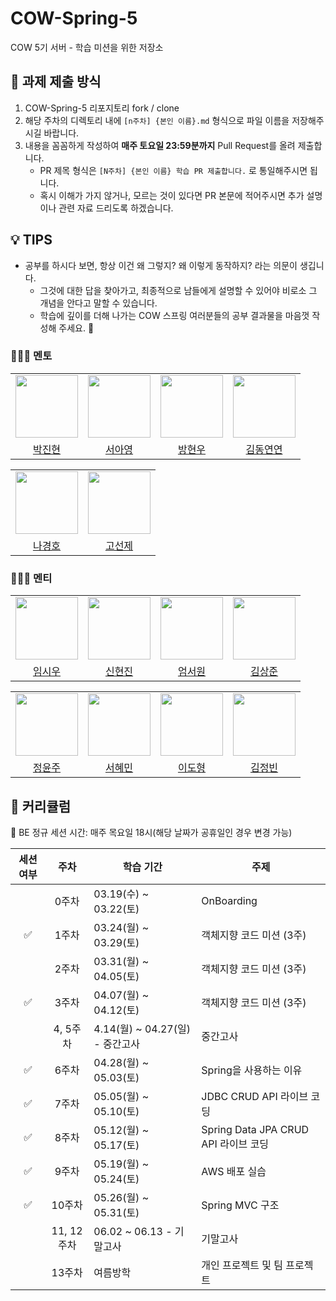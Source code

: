 # COW-Spring-5
COW 5기 서버 - 학습 미션을 위한 저장소

## 📒 과제 제출 방식
1. COW-Spring-5 리포지토리 fork / clone
2. 해당 주차의 디렉토리 내에 `[n주차] {본인 이름}.md` 형식으로 파일 이름을 저장해주시길 바랍니다.
3. 내용을 꼼꼼하게 작성하여 **매주 토요일 23:59분까지** Pull Request를 올려 제출합니다.
    * PR 제목 형식은 `[N주차] {본인 이름} 학습 PR 제출합니다.` 로 통일해주시면 됩니다.
    * 혹시 이해가 가지 않거나, 모르는 것이 있다면 PR 본문에 적어주시면 추가 설명이나 관련 자료 드리도록 하겠습니다.

## 💡 TIPS
* 공부를 하시다 보면, 항상 이건 왜 그렇지? 왜 이렇게 동작하지? 라는 의문이 생깁니다.
    * 그것에 대한 답을 찾아가고, 최종적으로 남들에게 설명할 수 있어야 비로소 그 개념을 안다고 말할 수 있습니다.
    * 학습에 깊이를 더해 나가는 COW 스프링 여러분들의 공부 결과물을 마음껏 작성해 주세요. 🙂

### 👩‍👧‍👦 멘토

<center>
<table  width="100%">
  <tr>
    <td  align="center">
      <img  src="https://avatars.githubusercontent.com/u/42500530?v=4"  width="100px;"  alt=""/>
    </td>
    <td  align="center">
      <img  src="https://avatars.githubusercontent.com/u/134712764?v=4"  width="100px;"  alt=""/>
    </td>
    <td  align="center">
      <img  src="https://avatars.githubusercontent.com/u/136908616?v=4"  width="100px;"  alt=""/>
    </td>
    <td  align="center">
      <img  src="https://avatars.githubusercontent.com/u/72684449?v=4"  width="100px;"  alt=""/>
    </td>
  </tr>
  <tr>
    <td align="center">
        <a href="https://github.com/tiemo0708">
            <div>박진현</div>
        </a>
    </td>
    <td align="center">
        <a href="https://github.com/Seooooo24">
            <div>서아영</div>
        </a>
    </td>
    <td align="center">
        <a href="https://github.com/baaamk">
            <div>방현우</div>
        </a>
    </td>
    <td align="center">
        <a href="https://github.com/dongyeon1031">
            <div>김동연연</div>
        </a>
    </td>
  </tr>
</table>
<table  width="100%">
  <tr>
    <td  align="center">
      <img  src="https://avatars.githubusercontent.com/u/96857599?v=4"  width="100px;"  alt=""/>
    </td>
    <td  align="center">
      <img  src="https://avatars.githubusercontent.com/u/127813439?v=4"  width="100px;"  alt=""/>
    </td>
  </tr>
  <tr>
    <td align="center">
        <a href="https://github.com/Hoya324">
            <div>나경호</div>
        </a>
    </td>
    <td align="center">
        <a href="https://github.com/KoSeonJe">
            <div>고선제</div>
        </a>
    </td>
  </tr>
</table>
</center>

### 👩‍👧‍👦 멘티

<center>
<table  width="100%">
  <tr>
    <td  align="center">
      <img  src="https://avatars.githubusercontent.com/u/62188180?v=4"  width="100px;"  alt=""/>
    </td>
    <td  align="center">
      <img  src="https://avatars.githubusercontent.com/u/102955516?v=4"  width="100px;"  alt=""/>
    </td>
    <td  align="center">
      <img  src="https://avatars.githubusercontent.com/u/183571457?v=4"  width="100px;"  alt=""/>
    </td>
    <td  align="center">
      <img  src="https://avatars.githubusercontent.com/u/162094005?v=4"  width="100px;"  alt=""/>
    </td>
  </tr>
  <tr>
    <td align="center">
        <a href="https://github.com/Ani-Gil">
            <div>임시우</div>
        </a>
    </td>
    <td align="center">
        <a href="https://github.com/xxxjinn">
            <div>신현진</div>
        </a>
    </td>
    <td align="center">
        <a href="https://github.com/EomSeoWon">
            <div>엄서원</div>
        </a>
    </td>
    <td align="center">
        <a href="https://github.com/tedtid">
            <div>김상준</div>
        </a>
    </td>
  </tr>
</table>
<table  width="100%">
<tr>
 <td  align="center">
   <img  src="https://avatars.githubusercontent.com/u/183572769?v=4"  width="100px;"  alt=""/>
 </td>
 <td  align="center">
   <img  src="https://avatars.githubusercontent.com/u/183585927?v=4"  width="100px;"  alt=""/>
 </td>
 <td  align="center">
   <img  src="https://avatars.githubusercontent.com/u/162001536?v=4"  width="100px;"  alt=""/>
 </td>
  <td  align="center">
   <img  src="https://avatars.githubusercontent.com/u/101189767?v=4"  width="100px;"  alt=""/>
 </td>
</tr>
<tr>
 <td align="center">
     <a href="https://github.com/dbswn0">
         <div>정윤주</div>
     </a>
 </td>
 <td align="center">
     <a href="https://github.com/hyem1n0">
         <div>서혜민</div>
     </a>
 </td>
 <td align="center">
     <a href="https://github.com/leeShape">
         <div>이도형</div>
     </a>
 </td>
  <td align="center">
     <a href="https://github.com/bapdodi">
         <div>김정빈</div>
     </a>
 </td>
</tr>
</table>
</center>

## 📖 커리큘럼

👏 BE 정규 세션 시간: 매주 목요일 18시(해당 날짜가 공휴일인 경우 변경 가능)

| 세션 여부 |    주차    | 학습 기간                     | 주제                            |
|:-----:|:--------:|---------------------------|-------------------------------|
|       |   0주차    | 03.19(수) ~ 03.22(토)       | OnBoarding                    |
|   ✅   |   1주차    | 03.24(월) ~ 03.29(토)       | 객체지향 코드 미션 (3주)               |
|       |   2주차    | 03.31(월) ~ 04.05(토)       | 객체지향 코드 미션 (3주)               |
|    ✅   |   3주차    | 04.07(월) ~ 04.12(토)       | 객체지향 코드 미션 (3주)               |
|       |  4, 5주차  | 4.14(월) ~ 04.27(일) - 중간고사 | 중간고사                          |
|   ✅   |   6주차    | 04.28(월) ~ 05.03(토)       | Spring을 사용하는 이유               |
|   ✅   |   7주차    | 05.05(월) ~ 05.10(토)       | JDBC CRUD API 라이브 코딩          |
|   ✅   |   8주차    | 05.12(월) ~ 05.17(토)       | Spring Data JPA CRUD API 라이브 코딩 |
|   ✅   |   9주차    | 05.19(월) ~ 05.24(토)       | AWS 배포 실습                     |
|   ✅   |   10주차   | 05.26(월) ~ 05.31(토)       | Spring MVC 구조                              |
|       | 11, 12주차 | 06.02 ~ 06.13 - 기말고사      | 기말고사                          |
|       |   13주차   | 여름방학                      | 개인 프로젝트 및 팀 프로젝트              |
